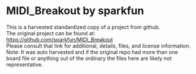 
# MIDI_Breakout by sparkfun  
This is a harvested standardized copy of a project from github.  
The original project can be found at:  
https://github.com/sparkfun/MIDI_Breakout  
Please consult that link for additional, details, files, and license information.  
Note: It was auto harvested and if the original repo had more than one board file or anything out of the ordinary the files here are likely not representative.  
    